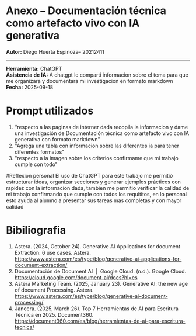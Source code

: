# Anexo – Documentación técnica como artefacto vivo con IA generativa
**Autor:** Diego Huerta Espinoza– 20212411  

---
**Herramienta:** ChatGPT  
**Asistencia de IA:** A chatgpt le comparti informacion sobre el tema para que me organizara y documentara mi investigacion en formato markdown  
**Fecha:** 2025-09-18  


# Prompt utilizados
1. “respecto a las paginas de interner dada recopila la informacion y dame una investigación de Documentación técnica como artefacto vivo con IA generativa con formato markdown"
2. "Agrega una tabla con informacion sobre las diferentes ia para tener diferentes formatos"
3. "respecto a la imagen sobre los criterios confirmame que mi trabajo cumple con todo"

#Reflexion personal
El uso de ChatGPT para este trabajo me permitió estructurar ideas, organizar secciones y generar ejemplos prácticos con rapidez con la informacion dada, tambien me permitio verificar la calidad de mi trabajo confirmando que cumple con todos los requititos, en lo personal esto ayuda al alumno a presentar sus tareas mas completas y con mayor calidad

# Bibiliografia 
1. Astera. (2024, October 24). Generative AI Applications for document Extraction: 6 use cases. Astera. https://www.astera.com/es/type/blog/generative-ai-applications-for-document-extraction/
2. Documentación de Document AI  |  Google Cloud. (n.d.). Google Cloud. https://cloud.google.com/document-ai/docs?hl=es
3. Astera Marketing Team. (2025, January 23). Generative AI: the new age of document Processing. Astera. https://www.astera.com/es/type/blog/generative-ai-document-processing/
4. Janeera. (2025, March 26). Top 7 Herramientas de AI para Escritura Técnica en 2025. Document360. https://document360.com/es/blog/herramientas-de-ai-para-escritura-tecnica/ 
